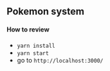 ## Pokemon system <br/>

#### How to review
- `yarn install`
- `yarn start`
- go to `http://localhost:3000/` <br/>

